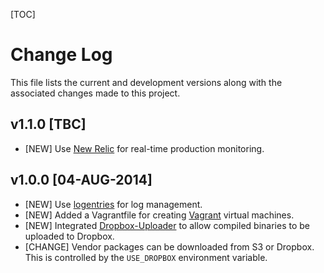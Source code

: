 [TOC]

# Change Log

This file lists the current and development versions along with the associated changes made to this project.

## v1.1.0 [TBC]
* [NEW] Use [New Relic](https://addons.heroku.com/newrelic) for real-time production monitoring.

## v1.0.0 [04-AUG-2014]
* [NEW] Use [logentries](https://addons.heroku.com/logentries) for log management.
* [NEW] Added a Vagrantfile for creating [Vagrant](http://www.vagrantup.com/) virtual machines.
* [NEW] Integrated [Dropbox-Uploader](https://github.com/andreafabrizi/Dropbox-Uploader) to allow compiled binaries to be uploaded to Dropbox.
* [CHANGE] Vendor packages can be downloaded from S3 or Dropbox. This is controlled by the `USE_DROPBOX` environment variable.